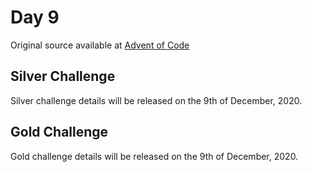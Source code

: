 # Day 9

Original source available at [Advent of Code](https://adventofcode.com/2020/day/9)

## Silver Challenge

Silver challenge details will be released on the 9th of December, 2020.

## Gold Challenge

Gold challenge details will be released on the 9th of December, 2020.

